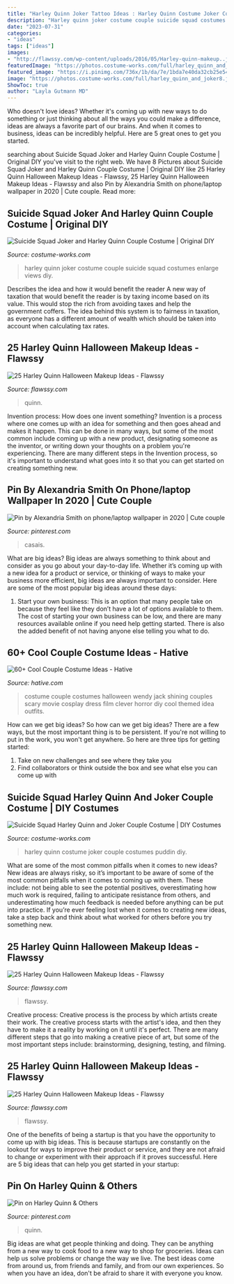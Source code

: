 ```yaml
---
title: "Harley Quinn Joker Tattoo Ideas : Harley Quinn Costume Joker Couple Costumes Puddin Diy"
description: "Harley quinn joker costume couple suicide squad costumes enlarge views diy"
date: "2023-07-31"
categories:
- "ideas"
tags: ["ideas"]
images:
- "http://flawssy.com/wp-content/uploads/2016/05/Harley-quinn-makeup..jpg"
featuredImage: "https://photos.costume-works.com/full/harley_quinn_and_joker8.jpg"
featured_image: "https://i.pinimg.com/736x/1b/da/7e/1bda7e40da32cb25e545117b853b37f4.jpg"
image: "https://photos.costume-works.com/full/harley_quinn_and_joker8.jpg"
ShowToc: true
author: "Layla Gutmann MD"
---
```



Who doesn't love ideas? Whether it's coming up with new ways to do something or just thinking about all the ways you could make a difference, ideas are always a favorite part of our brains. And when it comes to business, ideas can be incredibly helpful. Here are 5 great ones to get you started.

	

		
searching about Suicide Squad Joker and Harley Quinn Couple Costume | Original DIY you've visit to the right web. We have 8 Pictures about Suicide Squad Joker and Harley Quinn Couple Costume | Original DIY like 25 Harley Quinn Halloween Makeup Ideas - Flawssy, 25 Harley Quinn Halloween Makeup Ideas - Flawssy and also Pin by Alexandria Smith on phone/laptop wallpaper in 2020 | Cute couple. Read more:
		
    
## Suicide Squad Joker And Harley Quinn Couple Costume | Original DIY

<img loading=lazy src="https://photos.costume-works.com/full/joker_and_harley_quinn_couple3.jpg" onerror="this.onerror=null;this.src='https://tse3.mm.bing.net/th?id=OIP.hAC4WyYeqn3X3UJ1GW6_MAHaNe&amp;pid=15.1';" alt="Suicide Squad Joker and Harley Quinn Couple Costume | Original DIY">

_Source: costume-works.com_

>harley quinn joker costume couple suicide squad costumes enlarge views diy. 

	

Describes the idea and how it would benefit the reader
A new way of taxation that would benefit the reader is by taxing income based on its value. This would stop the rich from avoiding taxes and help the government coffers. The idea behind this system is to fairness in taxation, as everyone has a different amount of wealth which should be taken into account when calculating tax rates.

    
## 25 Harley Quinn Halloween Makeup Ideas - Flawssy

<img loading=lazy src="https://www.flawssy.com/wp-content/uploads/2016/05/Halloween-makeup-Harley-Quinn.jpg" onerror="this.onerror=null;this.src='https://tse2.mm.bing.net/th?id=OIP.C-VhvSZLu3-G7qRiDHDS3QHaJ4&amp;pid=15.1';" alt="25 Harley Quinn Halloween Makeup Ideas - Flawssy">

_Source: flawssy.com_

>quinn. 

	

Invention process: How does one invent something?
Invention is a process where one comes up with an idea for something and then goes ahead and makes it happen. This can be done in many ways, but some of the most common include coming up with a new product, designating someone as the inventor, or writing down your thoughts on a problem you're experiencing. There are many different steps in the Invention process, so it's important to understand what goes into it so that you can get started on creating something new.

    
## Pin By Alexandria Smith On Phone/laptop Wallpaper In 2020 | Cute Couple

<img loading=lazy src="https://i.pinimg.com/736x/a4/e1/75/a4e1750e62bee9bc891252905b5e0b13.jpg" onerror="this.onerror=null;this.src='https://tse4.mm.bing.net/th?id=OIP.Y_751lrD8YjOdZqTvDfY6gHaNK&amp;pid=15.1';" alt="Pin by Alexandria Smith on phone/laptop wallpaper in 2020 | Cute couple">

_Source: pinterest.com_

>casais. 

	

What are big ideas?
Big ideas are always something to think about and consider as you go about your day-to-day life. Whether it’s coming up with a new idea for a product or service, or thinking of ways to make your business more efficient, big ideas are always important to consider. Here are some of the most popular big ideas around these days:
1. Start your own business: This is an option that many people take on because they feel like they don’t have a lot of options available to them. The cost of starting your own business can be low, and there are many resources available online if you need help getting started. There is also the added benefit of not having anyone else telling you what to do.


    
## 60+ Cool Couple Costume Ideas - Hative

<img loading=lazy src="https://hative.com/wp-content/uploads/2016/10/couple-costumes/43-couple-costume-ideas-1.jpg" onerror="this.onerror=null;this.src='https://tse3.mm.bing.net/th?id=OIP.Zqr_nw4BpWh59Ap19WaeUwHaNJ&amp;pid=15.1';" alt="60+ Cool Couple Costume Ideas - Hative">

_Source: hative.com_

>costume couple costumes halloween wendy jack shining couples scary movie cosplay dress film clever horror diy cool themed idea outfits. 

	

How can we get big ideas?
So how can we get big ideas? There are a few ways, but the most important thing is to be persistent. If you're not willing to put in the work, you won't get anywhere. So here are three tips for getting started: 
1. Take on new challenges and see where they take you 
2. Find collaborators or think outside the box and see what else you can come up with 

    
## Suicide Squad Harley Quinn And Joker Couple Costume | DIY Costumes

<img loading=lazy src="https://photos.costume-works.com/full/harley_quinn_and_joker8.jpg" onerror="this.onerror=null;this.src='https://tse4.mm.bing.net/th?id=OIP.zmF5OAducCc6jZJVgUenRwHaJQ&amp;pid=15.1';" alt="Suicide Squad Harley Quinn and Joker Couple Costume | DIY Costumes">

_Source: costume-works.com_

>harley quinn costume joker couple costumes puddin diy. 

	

What are some of the most common pitfalls when it comes to new ideas?
New ideas are always risky, so it’s important to be aware of some of the most common pitfalls when it comes to coming up with them. These include: not being able to see the potential positives, overestimating how much work is required, failing to anticipate resistance from others, and underestimating how much feedback is needed before anything can be put into practice. If you’re ever feeling lost when it comes to creating new ideas, take a step back and think about what worked for others before you try something new.

    
## 25 Harley Quinn Halloween Makeup Ideas - Flawssy

<img loading=lazy src="http://flawssy.com/wp-content/uploads/2016/05/Harley-Quinn-Inspired-halloween.jpg" onerror="this.onerror=null;this.src='https://tse3.mm.bing.net/th?id=OIP.oBUuoBl0kvQnmIVKUayJSwHaJ4&amp;pid=15.1';" alt="25 Harley Quinn Halloween Makeup Ideas - Flawssy">

_Source: flawssy.com_

>flawssy. 

	

Creative process:
Creative process is the process by which artists create their work. The creative process starts with the artist's idea, and then they have to make it a reality by working on it until it's perfect. There are many different steps that go into making a creative piece of art, but some of the most important steps include: brainstorming, designing, testing, and filming.

    
## 25 Harley Quinn Halloween Makeup Ideas - Flawssy

<img loading=lazy src="http://flawssy.com/wp-content/uploads/2016/05/Harley-quinn-makeup..jpg" onerror="this.onerror=null;this.src='https://tse3.mm.bing.net/th?id=OIP.f96h6bedoX5Qs1CvAfkmlQHaJ4&amp;pid=15.1';" alt="25 Harley Quinn Halloween Makeup Ideas - Flawssy">

_Source: flawssy.com_

>flawssy. 

	

One of the benefits of being a startup is that you have the opportunity to come up with big ideas. This is because startups are constantly on the lookout for ways to improve their product or service, and they are not afraid to change or experiment with their approach if it proves successful. Here are 5 big ideas that can help you get started in your startup: 

    
## Pin On Harley Quinn &amp; Others

<img loading=lazy src="https://i.pinimg.com/736x/1b/da/7e/1bda7e40da32cb25e545117b853b37f4.jpg" onerror="this.onerror=null;this.src='https://tse4.mm.bing.net/th?id=OIP.qGgp_uA6BZUxQk_JCtOsiQHaKi&amp;pid=15.1';" alt="Pin on Harley Quinn &amp; Others">

_Source: pinterest.com_

>quinn. 

	

Big ideas are what get people thinking and doing. They can be anything from a new way to cook food to a new way to shop for groceries. Ideas can help us solve problems or change the way we live. The best ideas come from around us, from friends and family, and from our own experiences. So when you have an idea, don't be afraid to share it with everyone you know.

